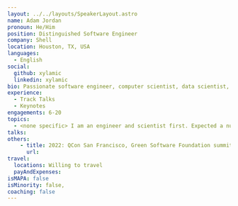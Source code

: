 ```yaml
---
layout: ../../layouts/SpeakerLayout.astro
name: Adam Jordan
pronoun: He/Him
position: Distinguished Software Engineer
company: Shell
location: Houston, TX, USA
languages:
  - English
social:
  github: xylamic
  linkedin: xylamic
bio: Passionate software engineer, computer scientist, data scientist, and application security expert. 20+ years delivering software solutions across a wide variety of business domains. A strong advocate for sustainable software solutions that are aligned to the global agenda. Outside of the office, I’m a father of 6 (soon to be 7) kids. Technology and family can describe my life 24/7.
experience:
  - Track Talks
  - Keynotes
engagements: 6-20
topics:
  - <none specific> I am an engineer and scientist first. Expected a nuanced and practical conversation based on a structured vision.
talks:
others:
    - title: 2022: QCon San Francisco, Green Software Foundation summit
      url: 
travel:
  locations: Willing to travel 
  payAndExpenses: 
isMAPA: false
isMinority: false,
coaching: false
---
```

